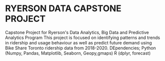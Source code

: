 # RYERSON DATA CAPSTONE PROJECT
Capstone Project for Ryerson's Data Analytics, Big Data and Predictive Analytics Program
This project is focused on identifying patterns and trends in ridership and usage behaviour as well as predict future demand using Bike Share Toronto ridership data from 2018-2020.
DEpendencies;
Python (Numpy, Pandas, Matplotlib, Seaborn, Geopy,gmaps)
R (dplyr, forecast)
